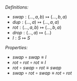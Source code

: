 _Definitions:_

- $swap:(\dots, a, b) \mapsto (\dots, b, a)$
- $dup:(\dots, a) \mapsto (\dots, a, a)$
- $rot:(\dots, a, b) \mapsto (\dots, b, a)$
- $drop:(\dots, a) \mapsto (\dots)$
- $I:S \mapsto S$

_Properties:_

- $swap \circ swap \equiv I$
- $rot \circ rot \circ rot \equiv I$
- $rot \circ swap \circ rot \equiv swap$
- $swap \circ rot \circ swap \equiv rot \circ rot$